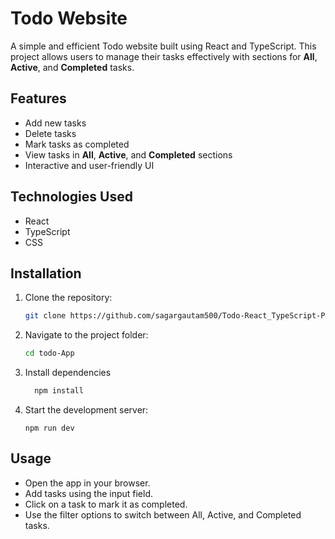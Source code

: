 # Todo Website

A simple and efficient Todo website built using React and TypeScript. This project allows users to manage their tasks effectively with sections for **All**, **Active**, and **Completed** tasks.

## Features
- Add new tasks
- Delete tasks
- Mark tasks as completed
- View tasks in **All**, **Active**, and **Completed** sections
- Interactive and user-friendly UI

## Technologies Used
- React
- TypeScript
- CSS 

## Installation

1. Clone the repository:
   ```sh
   git clone https://github.com/sagargautam500/Todo-React_TypeScript-Project.git
2. Navigate to the project folder:
   ```sh
   cd todo-App
3. Install dependencies
    ```sh
      npm install
4. Start the development server:
      ```
      npm run dev

## Usage
- Open the app in your browser.
- Add tasks using the input field.
- Click on a task to mark it as completed.
- Use the filter options to switch between All, Active, and Completed tasks.


